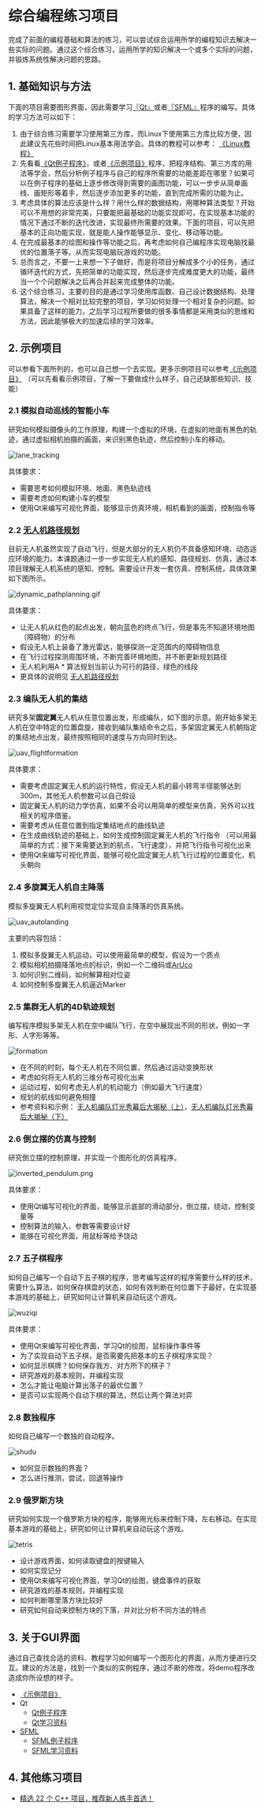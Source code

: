 # 综合编程练习项目

完成了前面的编程基础和算法的练习，可以尝试综合运用所学的编程知识去解决一些实际的问题。通过这个综合练习，运用所学的知识解决一个或多个实际的问题，并锻炼系统性解决问题的思路。



## 1. 基础知识与方法

下面的项目需要图形界面，因此需要学习[『Qt』](qt_demos)或者[『SFML』](sfml_demos)程序的编写。具体的学习方法可以如下：

1. 由于综合练习需要学习使用第三方库，而Linux下使用第三方库比较方便，因此建议先花些时间把Linux基本用法学会。具体的教程可以参考： [《Linux教程》](../6_tools/linux/README.md)
2. 先看看[《Qt例子程序》](qt_demos)，或者[《示例项目》](https://gitee.com/pi-lab/code_cook/blob/master/DemoProjects.md)程序，把程序结构、第三方库的用法等学会，然后分析例子程序与自己的程序所需要的功能差距在哪里？如果可以在例子程序的基础上逐步修改得到需要的画图功能，可以一步步从简单画线、画矩形等着手，然后逐步添加更多的功能，直到完成所需的功能为止。
3. 考虑具体的算法应该是什么样？用什么样的数据结构，用哪种算法类型？开始可以不用想的非常完美，只要能把最基础的功能实现即可，在实现基本功能的情况下通过不断的迭代改进，实现最终所需要的效果。下面的项目，可以先把基本的正向功能实现，就是能人操作能够显示、变化、移动等功能。
4. 在完成最基本的绘图和操作等功能之后，再考虑如何自己编程序实现电脑找最优的位置落子等。从而实现电脑玩游戏的功能。
5. 总而言之，不要一上来想一下子做好，而是将项目分解成多个小的任务，通过循环迭代的方式，先把简单的功能实现，然后逐步完成难度更大的功能，最终当一个个问题解决之后再合并起来完成整体的功能。
6. 这个综合练习，主要的目的是通过学习使用库函数、自己设计数据结构、处理算法，解决一个相对比较完整的项目，学习如何处理一个相对复杂的问题。如果具备了这样的能力，之后学习过程所要做的很多事情都是采用类似的思维和方法，因此能够极大的加速后续的学习效率。



## 2. 示例项目

可以参看下面所列的，也可以自己想一个去实现。更多示例项目可以参考[《示例项目》](https://gitee.com/pi-lab/code_cook/blob/master/DemoProjects.md) （可以先看看示例项目，了解一下要做成什么样子，自己还缺那些知识、技能）


### 2.1 模拟自动巡线的智能小车
研究如何模拟摄像头的工作原理，构建一个虚拟的环境，在虚拟的地面有黑色的轨迹，通过虚拟相机拍摄的画面，来识别黑色轨迹，然后控制小车的移动。

![lane_tracking](images/lane_tracking.png)

具体要求：
* 需要思考如何模拟环境、地面、黑色轨迹线
* 需要考虑如何构建小车的模型
* 使用Qt来编写可视化界面，能够显示仿真环境，相机看到的画面，控制指令等


### 2.2 [无人机路径规划](https://gitee.com/aircraft-is-design/aircraft-information-system-design/blob/master/project-uav-planning/README.md)
目前无人机虽然实现了自动飞行，但是大部分的无人机仍不具备感知环境、动态适应环境的能力。本课题通过一步一步实现无人机的感知、路径规划、仿真，通过本项目理解无人机系统的感知、控制。需要设计开发一套仿真、控制系统，具体效果如下图所示。

![dynamic_pathplanning.gif](images/dynamic_pathplanning.gif)

具体要求：
* 让无人机从红色的起点出发，朝向蓝色的终点飞行，但是事先不知道环境地图（障碍物）的分布
* 假设无人机上装备了激光雷达，能够探测一定范围内的障碍物信息
* 在飞行过程探测周围环境，不断完善环境地图，并不断更新规划路径
* 无人机利用A * 算法规划当前认为可行的路径，绿色的线段
* 更具体的说明见 [无人机路径规划](https://gitee.com/aircraft-is-design/aircraft-information-system-design/blob/master/project-uav-planning/README.md)



### 2.3 编队无人机的集结
研究多架**固定翼**无人机从任意位置出发，形成编队，如下图的示意。刚开始多架无人机在空中特定的位置盘旋，接收到编队集结命令之后，多架固定翼无人机朝指定的集结地点出发，最终按照相同的速度与方向同时到达。

![uav_flightformation](images/uav_flightformation.png)

具体要求：
* 需要考虑固定翼无人机的运行特性，假设无人机的最小转弯半径能够达到300m，其他无人机参数可以自己假设
* 固定翼无人机的动力学仿真，如果不会可以用简单的模型来仿真，另外可以找相关的程序借鉴。
* 需要考虑从任意位置到指定集结地点的曲线轨迹
* 在生成曲线轨迹的基础上，如何生成控制固定翼无人机的飞行指令 （可以用最简单的方式：接下来需要达到的航点，飞行速度），并把飞行指令可视化出来
* 使用Qt来编写可视化界面，能够可视化固定翼无人机飞行过程的位置变化，机头朝向




### 2.4 多旋翼无人机自主降落
模拟多旋翼无人机利用视觉定位实现自主降落的仿真系统。

![uav_autolanding](images/markerland.gif)


主要的内容包括：
1. 模拟多旋翼无人机运动，可以使用最简单的模型，假设为一个质点
2. 模拟相机拍摄降落地点的标识，例如一个二维码或[ArUco](https://docs.opencv.org/master/d5/dae/tutorial_aruco_detection.html)
3. 如何识别二维码，如何解算相对位姿
4. 如何控制多旋翼无人机逼近Marker



### 2.5 集群无人机的4D轨迹规划
编写程序模拟多架无人机在空中编队飞行，在空中展现出不同的形状，例如一字形、人字形等等。

![formation](images/formation_1.gif)

* 在不同的时刻，每个无人机在不同位置，然后通过运动变换形状
* 考虑如何将无人机的三维分布可视化出来
* 运动过程，如何考虑无人机的机动能力（例如最大飞行速度）
* 规划的航线如何避免相撞
* 参考资料和示例： [无人机编队灯光秀幕后大揭秘（上）](https://www.bilibili.com/video/BV1oV411E7BK)，[无人机编队灯光秀幕后大揭秘（下）](https://www.bilibili.com/video/BV1YK4y1d7NC)



### 2.6 倒立摆的仿真与控制
研究倒立摆的控制原理，并实现一个图形化的仿真程序。

![inverted_pendulum.png](images/inverted_pendulum.png)

具体要求：
* 使用Qt编写可视化的界面，能够显示底部的滑动部分，倒立摆，绕动，控制变量等
* 控制算法的输入、参数等需要设计好
* 能够在可视化界面，用鼠标等给予饶动


### 2.7 五子棋程序
如何自己编写一个自动下五子棋的程序，思考编写这样的程序需要什么样的技术，需要什么算法，如何保存棋盘的状态，如何有效判断在何位置下子最好，在实现基本游戏的基础上，研究如何让计算机来自动玩这个游戏。

![wuziqi](images/wuziqi_cvc.gif)

具体要求：

* 使用Qt来编写可视化界面，学习Qt的绘图，鼠标操作事件等
* 为了实现自动下五子棋，是否需要先把基本的五子棋程序实现？
* 如何显示棋牌？如何保存我方、对方所下的棋子？
* 研究游戏的基本规则，并编程实现
* 怎么才能让电脑计算出落子的最优位置？
* 是否可以实现两个自动下棋的算法，然后让两个算法对弈


### 2.8 数独程序
如何自己编写一个数独的自动程序。

![shudu](images/shudu.jpeg)

* 如何显示数独的界面？
* 怎么进行推测，尝试，回退等操作


### 2.9 俄罗斯方块
研究如何实现一个俄罗斯方块的程序，能够用光标来控制下降，左右移动。在实现基本游戏的基础上，研究如何让计算机来自动玩这个游戏。

![tetris](images/tetris.png)

* 设计游戏界面，如何读取键盘的按键输入
* 如何实现记分
* 使用Qt来编写可视化界面，学习Qt的绘图，键盘事件的获取
* 研究游戏的基本规则，并编程实现
* 如何判断哪里落方块比较好
* 研究如何自动来控制方块的下落，并对比分析不同方法的特点




## 3. 关于GUI界面

通过自己查找合适的资料、教程学习如何编写一个图形化的界面，从而方便进行交互。建议的方法是，找到一个类似的实例程序，通过不断的修改，将demo程序改造成你所设想的样子。

* [《示例项目》](https://gitee.com/pi-lab/code_cook/blob/master/DemoProjects.md)
* Qt
    - [Qt例子程序](qt_demos)
    - [Qt学习资料](https://gitee.com/pi-lab/resources/tree/master/books/qt)
* [SFML](https://github.com/SFML/SFML)
    - [SFML例子程序](sfml_demos)
    - [SFML学习资料](https://gitee.com/pi-lab/resources/tree/master/books/sfml/SFML-2.5.1_doc)



## 4. 其他练习项目

* [精选 22 个 C++ 项目，推荐新人练手首选！](https://zhuanlan.zhihu.com/p/86779615)
